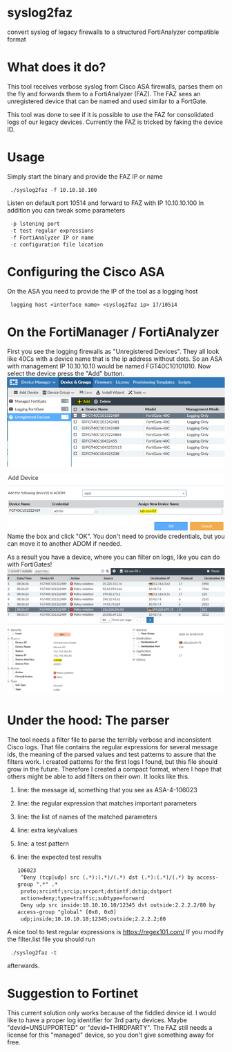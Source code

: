 # syslog2faz
convert syslog of legacy firewalls to a structured FortiAnalyzer compatible format

# What does it do?
This tool receives verbose syslog from Cisco ASA firewalls, parses them on the fly and forwards them to a FortiAnalyzer (FAZ).
The FAZ sees an unregistered device that can be named and used similar to a FortGate.  

This tool was done to see if it is possible to use the FAZ for consolidated logs of our legacy devices. Currently the FAZ is tricked by faking the device ID. 

# Usage
Simply start the binary and provide the FAZ IP or name

     ./syslog2faz -f 10.10.10.100
Listen on default port 10514 and forward to FAZ with IP 10.10.10.100
In addition you can tweak some parameters

     -p lstening port
     -t test regular expressions
     -f FortiAnalyzer IP or name
     -c configuration file location

# Configuring the Cisco ASA
On the ASA you need to provide the IP of the tool as a logging host

     logging host <interface name> <syslog2faz ip> 17/10514

# On the FortiManager / FortiAnalyzer
First you see the logging firewalls as "Unregistered Devices". They all look like 40Cs with a device name that is the ip address without dots. So an ASA with management IP 10.10.10.10 would be named FGT40C10101010. Now select the device press the "Add" button.
<img src="doc/unregistered.PNG">

<img src="doc/add.PNG">
Name the box and click "OK".
You don't need to provide credentials, but you can move it to another ADOM if needed.

As a result you have a device, where you can filter on logs, like you can do with FortiGates!
<img src="doc/log.PNG">


# Under the hood: The parser
The tool needs a filter file to parse the terribly verbose and inconsistent Cisco logs. That file contains the regular expressions for several message ids, the meaning of the parsed values and test patterns to assure that the filters work. I created patterns for the first logs I found, but this file should grow in the future. Therefore I created a compact format, where I hope that others might be able to add filters on their own.
It looks like this.
1. line: the message id, something that you see as ASA-4-106023
2. line: the regular expression that matches important parameters
3. line: the list of names of the matched parameters
4. line: extra key/values
5. line: a test pattern
6. line: the expected test results

       106023
       	^Deny (tcp|udp) src (.*):(.*)/(.*) dst (.*):(.*)/(.*) by access-group ".*" .*
       	proto;srcintf;srcip;srcport;dstintf;dstip;dstport
       	action=deny;type=traffic;subtype=forward
       	Deny udp src inside:10.10.10.10/12345 dst outside:2.2.2.2/80 by access-group "global" [0x0, 0x0]
       	udp;inside;10.10.10.10;12345;outside;2.2.2.2;80

A nice tool to test regular expressions is https://regex101.com/ If you modify the filter.list file you should run

     ./syslog2faz -t
afterwards.

# Suggestion to Fortinet
This current solution only works because of the fiddled device id. I would like to have a proper log identifier for 3rd party devices. Maybe "devid=UNSUPPORTED" or "devid=THIRDPARTY".
The FAZ still needs a license for this "managed" device, so you don't give something away for free.
